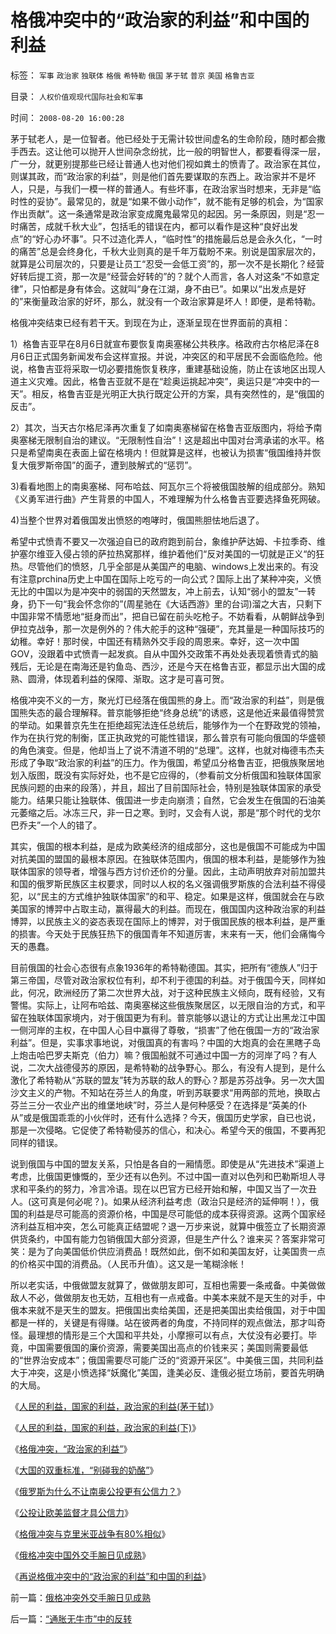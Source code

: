 # 格俄冲突中的“政治家的利益”和中国的利益

标签： `军事` `政治家` `独联体` `格俄` `希特勒` `俄国` `茅于轼` `普京` `美国` `格鲁吉亚` 

目录： `人权价值观现代国际社会和军事`

时间： `2008-08-20 16:00:28`

茅于轼老人，是一位智者。他已经处于无需计较世间虚名的生命阶段，随时都会撒手西去。这让他可以抛开人世间杂念纷扰，比一般的明智世人，都要看得深一层，广一分，就更别提那些已经让普通人也对他们视如粪土的愤青了。政治家在其位，则谋其政，而“政治家的利益”，则是他们首先要谋取的东西上。政治家并不是坏人，只是，与我们一模一样的普通人。有些坏事，在政治家当时想来，无非是“临时性的妥协”。最常见的，就是“如果不做小动作”，就不能有足够的机会，为“国家作出贡献”。这一条通常是政治家变成魔鬼最常见的起因。另一条原因，则是“忍一时痛苦，成就千秋大业”，包括毛的错误在内，都可以看作是这种“良好出发点”的“好心办坏事”。只不过造化弄人，“临时性”的措施最后总是会永久化，“一时的痛苦”总是会终身化，千秋大业则真的是千年万载盼不来。别说是国家层次的，就算是公司层次的，只要是让员工“忍受一会低工资”的，那一次不是长期化？经营好转后提工资，那一次是“经营会好转的”的？就个人而言，各人对这条“不如意定律”，只怕都是身有体会。这就叫“身在江湖，身不由已”。如果以“出发点是好的”来衡量政治家的好坏，那么，就没有一个政治家算是坏人！即便，是希特勒。

格俄冲突结束已经有若干天。到现在为止，逐渐呈现在世界面前的真相：

1）格鲁吉亚早在8月6日就宣布要恢复南奥塞梯公共秩序。格政府古尔格尼泽在8月6日正式国务新闻发布会这样宣报。并说，冲突区的和平居民不会面临危险。他说，格鲁吉亚将采取一切必要措施恢复秩序，重建基础设施，防止在该地区出现人道主义灾难。因此，格鲁吉亚就不是在“趁奥运挑起冲突”，奥运只是“冲突中的一天”。相反，格鲁吉亚是光明正大执行既定公开的方案，具有突然性的，是“俄国的反击”。

2）其次，当天古尔格尼泽再次重复了如南奥塞梯留在格鲁吉亚版图内，将给予南奥塞梯无限制自治的建议。“无限制性自治”！这是超出中国对台湾承诺的水平。格只是希望南奥在表面上留在格境内！但就算是这样，也被认为损害“俄国维持并恢复大俄罗斯帝国”的面子，遭到肢解式的“惩罚”。

3)看看地图上的南奥塞梯、阿布哈兹、阿瓦尔三个将被俄国肢解的组成部分。熟知《义勇军进行曲》产生背景的中国人，不难理解为什么格鲁吉亚要选择鱼死网破。

4)当整个世界对着俄国发出愤怒的咆哮时，俄国熊胆怯地后退了。

希望中式愤青不要又一次强迫自已的政府跑到前台，象维护萨达姆、卡拉季奇、维护塞尔维亚入侵占领的萨拉热窝那样，维护着他们“反对美国的一切就是正义“的狂热。尽管他们的愤怒，几乎全部是从美国产的电脑、windows上发出来的。有没有注意prchina历史上中国在国际上吃亏的一向公式？国际上出了某种冲突，义愤无比的中国以为是冲突中的弱国的天然盟友，冲上前去，认知“弱小的盟友”一转身，扔下一句“我会怀念你的”(周星驰在《大话西游》里的台词)溜之大吉，只剩下中国非常不情愿地“挺身而出”，把自已留在前头吃枪子。不妨看看，从朝鲜战争到伊拉克战争，那一次是例外的？伟大舵手的这种“强硬”，充其量是一种国际技巧的幼稚。幸好！那时侯，中国还有精熟外交手段的周恩来。幸好，这一次中国GOV，没跟着中式愤青一起发疯。自从中国外交政策不再处处表现着愤青式的脑残后，无论是在南海还是钓鱼岛、西沙，还是今天在格鲁吉亚，都显示出大国的成熟、圆滑，体现着利益的保障、渐取。这才是可喜可贺。

格俄冲突不义的一方，聚光灯已经落在俄国熊的身上。而“政治家的利益”，则是俄国熊失态的最合理解释。普京能够拒绝“终身总统”的诱惑，这是他近来最值得赞赏的举动。如果普京先生在拒绝超宪法连任总统后，能够作为一个在野政党的领袖，作为在执行党的制衡，匡正执政党的可能性错误，那么普京有可能向俄国的华盛顿的角色演变。但是，他却当上了说不清道不明的“总理”。这样，也就对梅德韦杰夫形成了争取“政治家的利益”的压力。作为俄国，希望瓜分格鲁吉亚，把俄族聚居地划入版图，既没有实际好处，也不是它应得的，（参看前文分析俄国和独联体国家民族问题的由来的段落），并且，超出了目前国际社会，特别是独联体国家的承受能力。结果只能让独联体、俄国进一步走向崩溃；自然，它会发生在俄国的石油美元萎缩之后。冰冻三尺，非一日之寒。到时，又会有人说，那是“那个时代的戈尔巴乔夫”一个人的错了。

其实，俄国的根本利益，是成为欧美经济的组成部分，这也是俄国不可能成为中国对抗美国的盟国的最根本原因。在独联体范围内，俄国的根本利益，是能够作为独联体国家的领导者，增强与西方讨价还价的分量。因此，主动声明放弃对前加盟共和国的俄罗斯民族区主权要求，同时以人权的名义强调俄罗斯族的合法利益不得侵犯，以“民主的方式维护独联体国家”的和平、稳定。如果是这样，俄国就会在与欧美国家的博羿中占取主动，赢得最大的利益。而现在，俄国国内这种政治家的利益博羿，以民族主义的姿态表现在国际上的博羿，对于俄国民族的根本利益，是严重的损害。今天处于民族狂热下的俄国青年不知道厉害，末来有一天，他们会痛悔今天的愚蠢。

目前俄国的社会心态很有点象1936年的希特勒德国。其实，把所有“德族人”归于第三帝国，尽管对政治家权位有利，却不利于德国的利益。对于俄国今天，同样如此，何况，欧洲经历了第二次世界大战，对于这种民族主义倾向，既有经验，又有警惕。实际上，让阿布哈兹、南奥塞梯这些俄族聚居区，以无限自治的方式，和平留在独联体国家境内，对于俄国更为有利。普京能够以退让的方式让出黑龙江中国一侧河岸的主权，在中国人心目中赢得了尊敬，“损害”了他在俄国一方的“政治家利益”。但是，实事求事地说，对俄国真的有害吗？中国的大炮真的会在黑瞎子岛上炮击哈巴罗夫斯克（伯力）嘛？俄国船就不可通过中国一方的河岸了吗？有人说，二次大战德侵苏的原因，是希特勒的战争野心。那么，有没有人提到，是什么激化了希特勒从“苏联的盟友”转为苏联的敌人的野心？那是苏芬战争。另一次大国沙文主义的产物。不知站在芬兰人的角度，听到苏联要求“用两部的荒地，换取占芬兰三分一农业产出的维堡地峡”时，芬兰人是何种感受？在选择是“英美的仆从”或是俄国乖乖的小伙伴时，还有什么选择？今天，俄国历史学家，自已也说，那是一次侵略。它促使了希特勒侵苏的信心，和决心。希望今天的俄国，不要再犯同样的错误。

说到俄国与中国的盟友关系，只怕是各自的一厢情愿。即使是从“先进技术”渠道上考虑，比俄国更慷慨的，至少还有以色列。不过中国一直对以色列和巴勒斯坦人寻求和平条约的努力，冷言冷语。现在以巴官方已经开始和解，中国又当了一次丑人。(这可真是何必呢？)。如果从经济利益考虑（政治只是经济的延伸啊！），俄国的利益是尽可能高的资源价格，中国是尽可能低的成本获得资源。这两个国家经济利益互相冲突，怎么可能真正结盟呢？退一万步来说，就算中俄签立了长期资源供货条约，中国有能力包销俄国大部分资源，但是生产什么？谁来买？答案非常可笑：是为了向美国低价供应消费品！既然如此，倒不如和美国友好，让美国贵一点的价格买中国的消费品。（人民币升值）。这又是一笔糊涂帐！

所以老实话，中俄做盟友就算了，做做朋友即可，互相也需要一条戒备。中美做做敌人不必，做做朋友也无妨，互相也有一点戒备。中美本来就不是天生的对手，中俄本来就不是天生的盟友。把俄国出卖给美国，还是把美国出卖给俄国，对于中国都是一样的，关键是有得赚。站在彼两者的角度，不持同样的观点做法，那才叫奇怪。最理想的情形是三个大国和平共处，小摩擦可以有点，大仗没有必要打。毕竟，中国需要俄国的廉价资源，需要美国出高点的价钱来买；美国则需要最低的“世界治安成本”；俄国需要尽可能广泛的“资源开采区”。中美俄三国，共同利益大于冲突，这是小愤选择“妖魔化”美国，逢美必反、逢俄必挺立场前，要首先明确的大局。

《[人民的利益，国家的利益，政治家的利益(茅于轼)](http://blog.sina.com.cn/s/blog_49a3971d0100ag19.html)》

《[人民的利益，国家的利益，政治家的利益(下)](http://blog.sina.com.cn/s/blog_49a3971d0100ag1a.html)》

《[格俄冲突，“政治家的利益”](../../../2008/8/12/格俄冲突，“政治家的利益”.md)》

《[大国的双重标准，“别碰我的奶酪”](../../../2008/8/13/大国的双重标准，“别碰我的奶酪”.md)》

《[俄罗斯为什么不让南奥公投更有公信力？](../../../2008/8/14/俄罗斯为什么不让南奥公投更有公信力？.md)》

《[公投让欧美监督才具公信力](../../../2008/8/15/华夏先贤教训普京：公投让欧美监督才具公信力.md)》

《[格俄冲突与克里米亚战争有80%相似](../../../2008/8/18/格俄冲突与克里米亚战争有80-相似.md)》

《[俄格冲突中国外交手腕日见成熟](../../../2008/8/19/俄格冲突外交手腕日见成熟.md)》

《[再说格俄冲突中的“政治家的利益”和中国的利益](../../../2008/8/20/格俄冲突中的“政治家的利益”和中国的利益.md)》



前一篇：[俄格冲突外交手腕日见成熟](../../../2008/8/19/俄格冲突外交手腕日见成熟.md)

后一篇：[“通胀无牛市”中的反转](../../../2008/8/20/“通胀无牛市”中的反转.md)